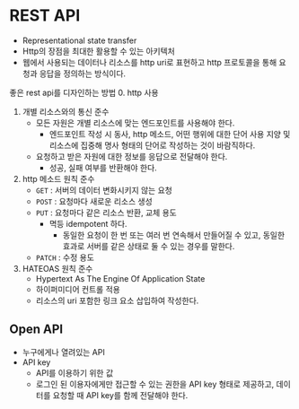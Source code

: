 # REST API

* Representational state transfer
* Http의 장점을 최대한 활용할 수 있는 아키텍처
* 웹에서 사용되는 데이터나 리소스를 http uri로 표현하고 http 프로토콜을 통해 요청과 응답을 정의하는 방식이다.

좋은 rest api를 디자인하는 방법
0. http 사용
1. 개별 리소스와의 통신 준수
   * 모든 자원은 개별 리소스에 맞는 엔드포인트를 사용해야 한다.
     * 엔드포인트 작성 시 동사, http 메소드, 어떤 행위에 대한 단어 사용 지양 및 리소스에 집중해 명사 형태의 단어로 작성하는 것이 바람직하다. 
   * 요청하고 받은 자원에 대한 정보를 응답으로 전달해야 한다.
     * 성공, 실패 여부를 반환해야 한다. 
2. http 메소드 원칙 준수
   * `GET` : 서버의 데이터 변화시키지 않는 요청
   * `POST` : 요청마다 새로운 리소스 생성
   * `PUT` : 요청마다 같은 리소스 반환, 교체 용도
     * 멱등 idempotent 하다.
       * 동일한 요청이 한 번 또는 여러 번 연속해서 만들어질 수 있고, 동일한 효과로 서버를 같은 상태로 둘 수 있는 경우를 말한다. 
   * `PATCH` : 수정 용도
3. HATEOAS 원칙 준수
   * Hypertext As The Engine Of Application State
   * 하이퍼미디어 컨트롤 적용
   * 리소스의 uri 포함한 링크 요소 삽입하여 작성한다. 

## Open API

* 누구에게나 열려있는 API
* API key
    * API를 이용하기 위한 값
    * 로그인 된 이용자에게만 접근할 수 있는 권한을 API key 형태로 제공하고, 데이터를 요청할 때 API key를 함께 전달해야 한다. 
